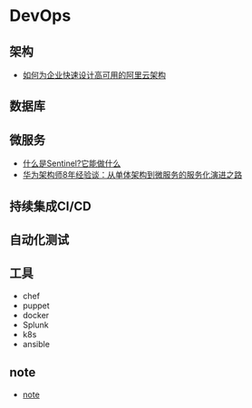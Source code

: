 
# DevOps


## 架构
* [如何为企业快速设计高可用的阿里云架构](https://blog.51cto.com/ganbing/2103694)

## 数据库

## 微服务
 * [什么是Sentinel?它能做什么](https://blog.csdn.net/u012190514/article/details/81383698)
 * [华为架构师8年经验谈：从单体架构到微服务的服务化演进之路](https://sdk.cn/news/4033)

## 持续集成CI/CD

## 自动化测试

## 工具

* chef
* puppet
* docker
* Splunk
* k8s
* ansible

## note
 * [note](devopsnote.md)
